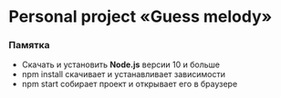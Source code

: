 # Personal project «Guess melody» 

### Памятка
 * Скачать и установить **Node.js** версии 10 и больше
 * npm install скачивает и устанавливает зависимости
 * npm start собирает проект и открывает его в браузере
